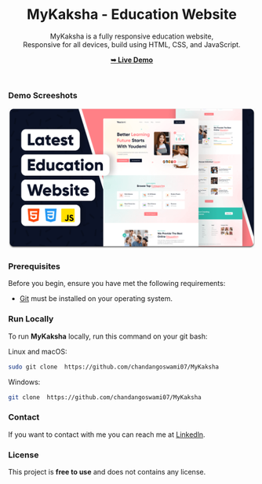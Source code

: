 <div align="center">
  
   
  <h1 align="center"> MyKaksha - Education Website</h1>

  MyKaksha is a fully responsive education website, <br />Responsive for all devices, build using HTML, CSS, and JavaScript.

  <a href="https://mykaksha.netlify.app/"><strong>➥ Live Demo</strong></a>

</div>

<br />

### Demo Screeshots

![ Desktop Demo](./readme-images/desktop.png "Desktop Demo")

### Prerequisites

Before you begin, ensure you have met the following requirements:

* [Git](https://git-scm.com/downloads "Download Git") must be installed on your operating system.

### Run Locally

To run **MyKaksha** locally, run this command on your git bash:

Linux and macOS:

```bash
sudo git clone  https://github.com/chandangoswami07/MyKaksha
```

Windows:

```bash
git clone  https://github.com/chandangoswami07/MyKaksha
```

### Contact

If you want to contact with me you can reach me at [Linkedln](https://www.linkedin.com/in/chandan-goswami-58777b250/).

### License

This project is **free to use** and does not contains any license.
